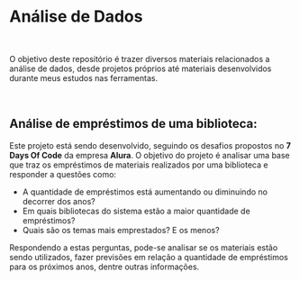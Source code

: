 <h1>Análise de Dados</h1><br>
<p>O objetivo deste repositório é trazer diversos materiais relacionados a análise de dados, desde projetos próprios até
materiais desenvolvidos durante meus estudos nas ferramentas.</p><br>
<h2>Análise de empréstimos de uma biblioteca:</h2>
<p>Este projeto está sendo desenvolvido, seguindo os desafios propostos no <b>7 Days Of Code</b> da empresa <b>Alura</b>.
O objetivo do projeto é analisar uma base que traz os empréstimos de materiais realizados por uma biblioteca e responder 
a questões como:</p>
<ul>
  <li>A quantidade de empréstimos está aumentando ou diminuindo no decorrer dos anos?</li>
  <li>Em quais bibliotecas do sistema estão a maior quantidade de empréstimos?</li>
  <li>Quais são os temas mais emprestados? E os menos?</li>
</ul>
<p>Respondendo a estas perguntas, pode-se analisar se os materiais estão sendo utilizados, fazer previsões em relação 
a quantidade de empréstimos para os próximos anos, dentre outras informações.</p>
